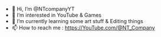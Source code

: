- 👋 Hi, I’m @NTcompanyYT
- 👀 I’m interested in YouTube & Games
- 🌱 I’m currently learning some art stuff & Editing things
- 📫 How to reach me : https://YouTube.com/@NT_Company

<!---
NTcompanyYT/NTcompanyYT is a ✨ special ✨ repository because its `README.md` (this file) appears on your GitHub profile.
You can click the Preview link to take a look at your changes.
--->
